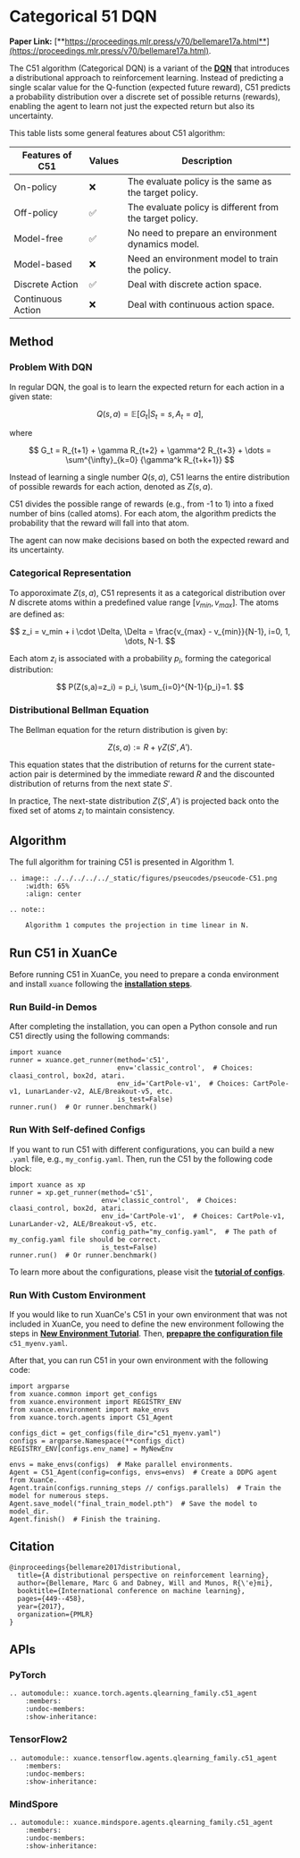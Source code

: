 # Categorical 51 DQN

**Paper Link:** [**https://proceedings.mlr.press/v70/bellemare17a.html**](https://proceedings.mlr.press/v70/bellemare17a.html).

The C51 algorithm (Categorical DQN) is a variant of the 
[**DQN**](./dqn_agent.md) 
that introduces a distributional approach to reinforcement learning. 
Instead of predicting a single scalar value for the Q-function (expected future reward), 
C51 predicts a probability distribution over a discrete set of possible returns (rewards), 
enabling the agent to learn not just the expected return but also its uncertainty.

This table lists some general features about C51 algorithm:

| Features of C51   | Values | Description                                              |
|-------------------|--------|----------------------------------------------------------|
| On-policy         | ❌      | The evaluate policy is the same as the target policy.    |
| Off-policy        | ✅      | The evaluate policy is different from the target policy. | 
| Model-free        | ✅      | No need to prepare an environment dynamics model.        | 
| Model-based       | ❌      | Need an environment model to train the policy.           | 
| Discrete Action   | ✅      | Deal with discrete action space.                         |   
| Continuous Action | ❌      | Deal with continuous action space.                       |

## Method

### Problem With DQN

In regular DQN, the goal is to learn the expected return for each action in a given state:

$$
Q(s, a) = \mathbb{E}[G_t | S_t=s, A_t=a],
$$

where

$$
G_t = R_{t+1} + \gamma R_{t+2} + \gamma^2 R_{t+3} + \dots = \sum^{\infty}_{k=0} {\gamma^k R_{t+k+1}}
$$

Instead of learning a single number $Q(s, a)$, 
C51 learns the entire distribution of possible rewards for each action, denoted as $Z(s, a)$.

C51 divides the possible range of rewards (e.g., from -1 to 1) into a fixed number of bins (called atoms).
For each atom, the algorithm predicts the probability that the reward will fall into that atom. 

The agent can now make decisions based on both the expected reward and its uncertainty.

### Categorical Representation

To apporoximate $Z(s, a)$, C51 represents it as a categorical distribution over $N$ discrete atoms 
within a predefined value range $[v_{min}, v_{max}]$. The atoms are defined as:

$$
z_i = v_min + i \cdot \Delta, \Delta = \frac{v_{max} - v_{min}}{N-1}, i=0, 1, \dots, N-1.
$$

Each atom $z_i$ is associated with a probability $p_i$, forming the categorical distribution:

$$
P(Z(s,a)=z_i) = p_i, \sum_{i=0}^{N-1}{p_i}=1.
$$

### Distributional Bellman Equation

The Bellman equation for the return distribution is given by:

$$
Z(s, a) := R + \gamma Z(S', A').
$$

This equation states that the distribution of returns for the current state-action pair is determined 
by the immediate reward $R$ and the discounted distribution of returns from the next state $S'$.

In practice, The next-state distribution $Z(S', A')$ is projected back onto the fixed set of atoms $z_i$ to maintain consistency.

## Algorithm

The full algorithm for training C51 is presented in Algorithm 1.

```{eval-rst}
.. image:: ./../../../../_static/figures/pseucodes/pseucode-C51.png
    :width: 65%
    :align: center
    
.. note::

    Algorithm 1 computes the projection in time linear in N.
```

## Run C51 in XuanCe

Before running C51 in XuanCe, you need to prepare a conda environment and install ``xuance`` following 
the [**installation steps**](./../../../usage/installation.rst#install-xuance).

### Run Build-in Demos

After completing the installation, you can open a Python console and run C51 directly using the following commands:

```python3
import xuance
runner = xuance.get_runner(method='c51',
                           env='classic_control',  # Choices: claasi_control, box2d, atari.
                           env_id='CartPole-v1',  # Choices: CartPole-v1, LunarLander-v2, ALE/Breakout-v5, etc.
                           is_test=False)
runner.run()  # Or runner.benchmark()
```

### Run With Self-defined Configs

If you want to run C51 with different configurations, you can build a new ``.yaml`` file, e.g., ``my_config.yaml``.
Then, run the C51 by the following code block:

```python3
import xuance as xp
runner = xp.get_runner(method='c51',
                       env='classic_control',  # Choices: claasi_control, box2d, atari.
                       env_id='CartPole-v1',  # Choices: CartPole-v1, LunarLander-v2, ALE/Breakout-v5, etc.
                       config_path="my_config.yaml",  # The path of my_config.yaml file should be correct.
                       is_test=False)
runner.run()  # Or runner.benchmark()
```

To learn more about the configurations, please visit the 
[**tutorial of configs**](./../../configs/configuration_examples.rst).

### Run With Custom Environment

If you would like to run XuanCe's C51 in your own environment that was not included in XuanCe, 
you need to define the new environment following the steps in 
[**New Environment Tutorial**](./../../../usage/new_envs.rst).
Then, [**prepapre the configuration file**](./../../../usage/new_envs.rst#step-2-create-the-config-file-and-read-the-configurations) 
 ``c51_myenv.yaml``.

After that, you can run C51 in your own environment with the following code:

```python3
import argparse
from xuance.common import get_configs
from xuance.environment import REGISTRY_ENV
from xuance.environment import make_envs
from xuance.torch.agents import C51_Agent

configs_dict = get_configs(file_dir="c51_myenv.yaml")
configs = argparse.Namespace(**configs_dict)
REGISTRY_ENV[configs.env_name] = MyNewEnv

envs = make_envs(configs)  # Make parallel environments.
Agent = C51_Agent(config=configs, envs=envs)  # Create a DDPG agent from XuanCe.
Agent.train(configs.running_steps // configs.parallels)  # Train the model for numerous steps.
Agent.save_model("final_train_model.pth")  # Save the model to model_dir.
Agent.finish()  # Finish the training.
```

## Citation

```{code-block} bash
@inproceedings{bellemare2017distributional,
  title={A distributional perspective on reinforcement learning},
  author={Bellemare, Marc G and Dabney, Will and Munos, R{\'e}mi},
  booktitle={International conference on machine learning},
  pages={449--458},
  year={2017},
  organization={PMLR}
}
```

## APIs

### PyTorch

```{eval-rst}
.. automodule:: xuance.torch.agents.qlearning_family.c51_agent
    :members:
    :undoc-members:
    :show-inheritance:
```

### TensorFlow2

```{eval-rst}
.. automodule:: xuance.tensorflow.agents.qlearning_family.c51_agent
    :members:
    :undoc-members:
    :show-inheritance:
```

### MindSpore

```{eval-rst}
.. automodule:: xuance.mindspore.agents.qlearning_family.c51_agent
    :members:
    :undoc-members:
    :show-inheritance:
```
